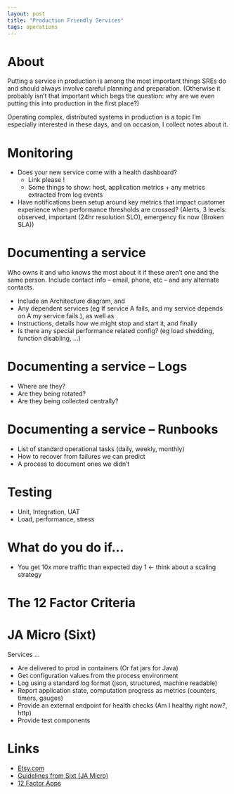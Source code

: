 ```yaml
---
layout: post
title: "Production Friendly Services"
tags: operations
---
```


# About

Putting a service in production is among the most important things SREs do and should always involve careful planning and preparation. (Otherwise it probably isn’t that important which begs the question: why are we even putting this into production in the first place?)

Operating complex, distributed systems in production is a topic I’m especially interested in these days, and on occasion, I collect notes about it.

# Monitoring

- Does your new service come with a health dashboard?
  - Link please !
  - Some things to show: host, application metrics + any metrics extracted from log events
- Have notifications been setup around key metrics that impact customer experience when performance thresholds are crossed? (Alerts, 3 levels: observed, important (24hr resolution SLO), emergency fix now (Broken SLA))

# Documenting a service

Who owns it and who knows the most about it if these aren’t one and the same person. Include contact info – email, phone, etc – and any alternate contacts.

- Include an Architecture diagram, and
- Any dependent services (eg If service A fails, and my service depends on A my service fails.), as well as
- Instructions, details how we might stop and start it, and finally
- Is there any special performance related config? (eg load shedding, function disabling, …)

# Documenting a service – Logs

- Where are they?
- Are they being rotated?
- Are they being collected centrally?

# Documenting a service – Runbooks

- List of standard operational tasks (daily, weekly, monthly)
- How to recover from failures we can predict
- A process to document ones we didn’t

# Testing

- Unit, Integration, UAT
- Load, performance, stress

# What do you do if…

- You get 10x more traffic than expected day 1 <- think about a scaling strategy

# The 12 Factor Criteria

# JA Micro (Sixt)

Services …

- Are delivered to prod in containers (Or fat jars for Java)
- Get configuration values from the process environment
- Log using a standard log format (json, structured, machine readable)
- Report application state, computation progress as metrics (counters, timers, gauges)
- Provide an external endpoint for health checks (Am I healthy right now?, http)
- Provide test components

# Links

- [Etsy.com](https://www.etsy.com)
- [Guidelines from Sixt (JA Micro)](https://github.com/Sixt/ja-micro)
- [12 Factor Apps](https://12factor.net/)